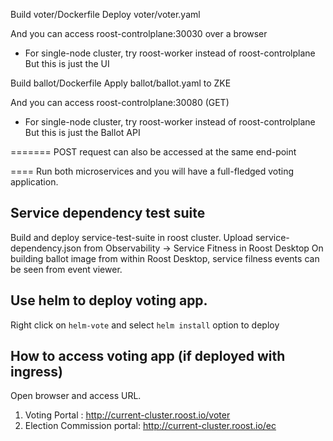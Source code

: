 Build voter/Dockerfile
Deploy voter/voter.yaml

And you can access roost-controlplane:30030 over a browser 
* For single-node cluster, try roost-worker instead of roost-controlplane
But this is just the UI


Build ballot/Dockerfile
Apply ballot/ballot.yaml to ZKE

And you can access roost-controlplane:30080 (GET)
* For single-node cluster, try roost-worker instead of roost-controlplane
But this is just the Ballot API

=======
POST request can also be accessed at the same end-point

====
Run both microservices and you will have a full-fledged voting application. 


## Service dependency test suite

Build and deploy service-test-suite in roost cluster.
Upload service-dependency.json from Observability -> Service Fitness in Roost Desktop
On building ballot image from within Roost Desktop, service filness events can be seen from event viewer.

## Use helm to deploy voting app.
  
  Right click on `helm-vote` and select `helm install` option to deploy 
  
## How to access voting app (if deployed with ingress)
  
  Open browser and access URL.
  1. Voting Portal : http://current-cluster.roost.io/voter
  2. Election Commission portal: http://current-cluster.roost.io/ec
